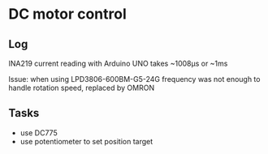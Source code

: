 # DC motor control

## Log

INA219 current reading with Arduino UNO takes ~1008µs or ~1ms

Issue: when using LPD3806-600BM-G5-24G frequency was not enough to handle rotation speed, replaced by OMRON

## Tasks

- use DC775
- use potentiometer to set position target